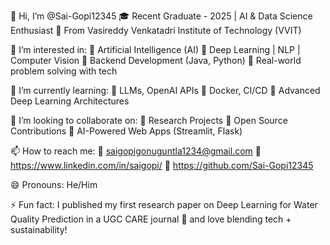 👋 Hi, I’m @Sai-Gopi12345
🎓 Recent Graduate - 2025 | AI & Data Science Enthusiast
📍 From Vasireddy Venkatadri Institute of Technology (VVIT)

👀 I’m interested in:
🔹 Artificial Intelligence (AI)
🔹 Deep Learning | NLP | Computer Vision
🔹 Backend Development (Java, Python)
🔹 Real-world problem solving with tech

🌱 I’m currently learning:
🔸 LLMs, OpenAI APIs
🔸 Docker, CI/CD
🔸 Advanced Deep Learning Architectures

💞️ I’m looking to collaborate on:
🔹 Research Projects
🔹 Open Source Contributions
🔹 AI-Powered Web Apps (Streamlit, Flask)

📫 How to reach me:
📧 saigopigonuguntla1234@gmail.com
🔗 https://www.linkedin.com/in/saigopi/
🔗 https://github.com/Sai-Gopi12345

😄 Pronouns: He/Him

⚡ Fun fact:
I published my first research paper on Deep Learning for Water Quality Prediction in a UGC CARE journal 📄 and love blending tech + sustainability!


